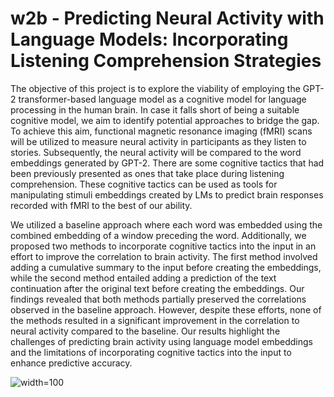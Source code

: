 # w2b - Predicting Neural Activity with Language Models: Incorporating Listening Comprehension Strategies

The objective of this project is to explore the viability of employing the GPT-2 transformer-based
language model as a cognitive model for language processing in the human brain. In case it falls short
of being a suitable cognitive model, we aim to identify potential approaches to bridge the gap. To
achieve this aim, functional magnetic resonance imaging (fMRI) scans will be utilized to measure neural
activity in participants as they listen to stories. Subsequently, the neural activity will be compared to
the word embeddings generated by GPT-2.
There are some cognitive tactics that had been previously presented as ones that take place during
listening comprehension. These cognitive tactics can be used as tools for manipulating stimuli
embeddings created by LMs to predict brain responses recorded with fMRI to the best
of our ability.

We utilized
a baseline approach where each word was embedded using the combined embedding of a window
preceding the word. Additionally, we proposed two methods to incorporate cognitive tactics into the
input in an effort to improve the correlation to brain activity. The first method involved adding a
cumulative summary to the input before creating the embeddings, while the second method entailed
adding a prediction of the text continuation after the original text before creating the embeddings.
Our findings revealed that both methods partially preserved the correlations observed in the baseline approach. However, despite these efforts, none of the methods resulted in a significant improvement
in the correlation to neural activity compared to the baseline. Our results highlight the challenges of
predicting brain activity using language model embeddings and the limitations of incorporating cognitive tactics into the input to enhance predictive accuracy.


![width=100](https://user-images.githubusercontent.com/81311717/231746124-084ae71d-b818-407a-a335-46eea15a119b.png)
